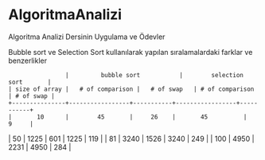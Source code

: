 # AlgoritmaAnalizi
Algoritma Analizi Dersinin Uygulama ve Ödevler

Bubble sort ve Selection Sort kullanılarak yapılan sıralamalardaki farklar ve benzerlikler

					
	                |         bubble sort	  	    |        selection sort	      |
	| size of array |	# of comparison |	# of swap	| # of comparison |	# of swap |
	+---------------+-----------------+-----------+-----------------+-----------+
	|       10      |        45	      |     26	  |       45	      |     9     |
  |       50	    |       1225	    |    601  	|      1225       |    119    |
	|       81	    |       3240	    |    1526   |      3240       |    249    |
	|       100	    |       4950	    |    2231   |      4950       |    284    |
					


